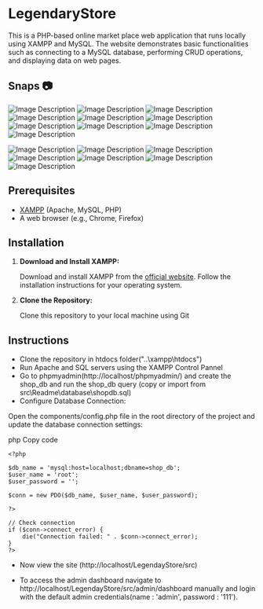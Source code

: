 # LegendaryStore

This is a PHP-based online market place web application that runs locally using XAMPP and MySQL. The website demonstrates basic functionalities such as connecting to a MySQL database, performing CRUD operations, and displaying data on web pages.

## Snaps 📷

![Image Description](src/snaps/LSsnap_1.png)
![Image Description](src/snaps/LSsnap_2.png)
![Image Description](src/snaps/LSsnap_3.png)
![Image Description](src/snaps/LSsnap_4.png)
![Image Description](src/snaps/LSsnap_5.png)
![Image Description](src/snaps/LSsnap_6.png)
![Image Description](src/snaps/LSsnap_7.png)
![Image Description](src/snaps/LSsnap_8.png)
![Image Description](src/snaps/LSsnap_9.png)
![Image Description](src/snaps/LSsnap_10.png)

![Image Description](src/snaps/LSadmin_1.png)
![Image Description](src/snaps/LSadmin_2.png)
![Image Description](src/snaps/LSadmin_3.png)
![Image Description](src/snaps/LSadmin_4.png)
![Image Description](src/snaps/LSadmin_5.png)
![Image Description](src/snaps/LSadmin_6.png)
![Image Description](src/snaps/LSadmin_7.png)

## Prerequisites

- [XAMPP](https://www.apachefriends.org/index.html) (Apache, MySQL, PHP)
- A web browser (e.g., Chrome, Firefox)

## Installation

1. **Download and Install XAMPP:**

   Download and install XAMPP from the [official website](https://www.apachefriends.org/index.html). Follow the installation instructions for your operating system.

2. **Clone the Repository:**

   Clone this repository to your local machine using Git
   
## Instructions 

- Clone the repository in htdocs folder("..\xampp\htdocs")
- Run Apache and SQL servers using the XAMPP Control Pannel
- Go to phpmyadmin(http://localhost/phpmyadmin/) and create the shop_db and run the shop_db query (copy or import from src\Readme\database\shopdb.sql)
- Configure Database Connection:

Open the components/config.php file in the root directory of the project and update the database connection settings:

php
Copy code
```
<?php

$db_name = 'mysql:host=localhost;dbname=shop_db';
$user_name = 'root';
$user_password = '';

$conn = new PDO($db_name, $user_name, $user_password);

?>

// Check connection
if ($conn->connect_error) {
    die("Connection failed: " . $conn->connect_error);
}
?>
```
- Now view the site (http://localhost/LegendayStore/src)
  
- To access the admin dashboard navigate to http://localhost/LegendayStore/src/admin/dashboard manually and login with the default admin credentials(name : 'admin', password : '111').
